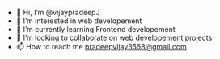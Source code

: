 - 👋 Hi, I’m @vijaypradeepJ
- 👀 I’m interested in web developement
- 🌱 I’m currently learning Frontend developement
- 💞️ I’m looking to collaborate on web developement projects
- 📫 How to reach me pradeepvijay3568@gmail.com

<!---
vijaypradeepJ/vijaypradeepJ is a ✨ special ✨ repository because its `README.md` (this file) appears on your GitHub profile.
You can click the Preview link to take a look at your changes.
--->
